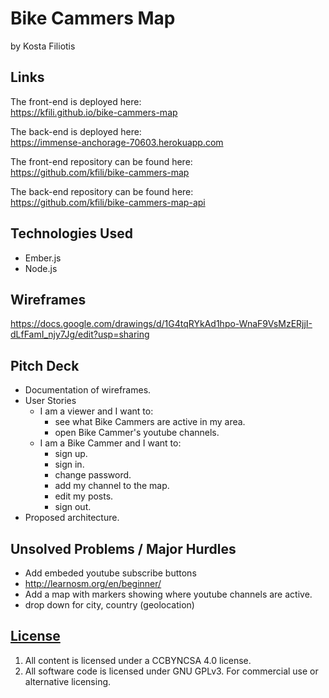 # Bike Cammers Map
by Kosta Filiotis

## Links
The front-end is deployed here:<br>
https://kfili.github.io/bike-cammers-map

The back-end is deployed here:<br>
https://immense-anchorage-70603.herokuapp.com

The front-end repository can be found here:<br>
https://github.com/kfili/bike-cammers-map

The back-end repository can be found here:<br>
https://github.com/kfili/bike-cammers-map-api

## Technologies Used

- Ember.js
- Node.js

## Wireframes
https://docs.google.com/drawings/d/1G4tqRYkAd1hpo-WnaF9VsMzERjjI-dLfFamI_njy7Jg/edit?usp=sharing

## Pitch Deck
- Documentation of wireframes.
- User Stories
  - I am a viewer and I want to:
    - see what Bike Cammers are active in my area.
    - open Bike Cammer's youtube channels.
  - I am a Bike Cammer and I want to:
    - sign up.
    - sign in.
    - change password.
    - add my channel to the map.
    - edit my posts.
    - sign out.
- Proposed architecture.


## Unsolved Problems / Major Hurdles
- Add embeded youtube subscribe buttons
- http://learnosm.org/en/beginner/
- Add a map with markers showing where youtube channels are active.
- drop down for city, country (geolocation)


## [License](LICENSE)

1.  All content is licensed under a CC­BY­NC­SA 4.0 license.
1.  All software code is licensed under GNU GPLv3. For commercial use or
    alternative licensing.

